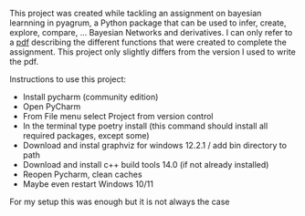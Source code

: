 This project was created while tackling an assignment on bayesian learnning in pyagrum, a Python package that can be used to infer, create, explore, compare, ... Bayesian Networks and derivatives.
I can only refer to a [pdf](https://github.com/wilfred11/agr_opdracht2/blob/master/opdracht2-brml-wvc.pdf) describing the different functions that were created to complete the assignment. This project only slightly differs from the version I used to write the pdf.

Instructions to use this project:
- Install pycharm (community edition)
- Open PyCharm
- From File menu select Project from version control
- In the terminal type poetry install (this command should install all required packages, except some)
- Download and instal  graphviz for windows 12.2.1 / add  bin directory to path
- Download and install c++ build tools  14.0 (if not already installed)
- Reopen Pycharm, clean caches 
- Maybe even restart Windows 10/11

For my setup this was enough but it is not always the case
